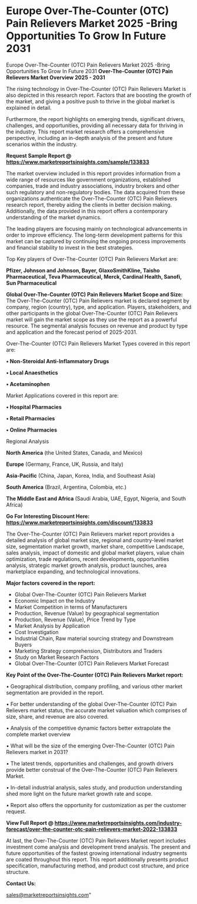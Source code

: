 # Europe Over-The-Counter (OTC) Pain Relievers Market 2025 -Bring Opportunities To Grow In Future 2031
Europe Over-The-Counter (OTC) Pain Relievers Market 2025 -Bring Opportunities To Grow In Future 2031
<Strong> Over-The-Counter (OTC) Pain Relievers Market Overview 2025 - 2031</strong>

The rising technology in Over-The-Counter (OTC) Pain Relievers Market is also depicted in this research report. Factors that are boosting the growth of the market, and giving a positive push to thrive in the global market is explained in detail.

Furthermore, the report highlights on emerging trends, significant drivers, challenges, and opportunities, providing all necessary data for thriving in the industry. This report market research offers a comprehensive perspective, including an in-depth analysis of the present and future scenarios within the industry.

<strong>Request Sample Report @ <a href=https://www.marketreportsinsights.com/sample/133833>https://www.marketreportsinsights.com/sample/133833</a></strong>

The market overview included in this report provides information from a wide range of resources like government organizations, established companies, trade and industry associations, industry brokers and other such regulatory and non-regulatory bodies. The data acquired from these organizations authenticate the Over-The-Counter (OTC) Pain Relievers research report, thereby aiding the clients in better decision making. Additionally, the data provided in this report offers a contemporary understanding of the market dynamics.

The leading players are focusing mainly on technological advancements in order to improve efficiency. The long-term development patterns for this market can be captured by continuing the ongoing process improvements and financial stability to invest in the best strategies.

Top Key players of Over-The-Counter (OTC) Pain Relievers Market are:

<strong>Pfizer, Johnson and Johnson, Bayer, GlaxoSmithKline, Taisho Pharmaceutical, Teva Pharmaceutical, Merck, Cardinal Health, Sanofi, Sun Pharmaceutical</strong>

<strong><b>Global Over-The-Counter (OTC) Pain Relievers Market Scope and Size:</b></strong>
The Over-The-Counter (OTC) Pain Relievers market is declared segment by company, region (country), type, and application. Players, stakeholders, and other participants in the global Over-The-Counter (OTC) Pain Relievers market will gain the market scope as they use the report as a powerful resource. The segmental analysis focuses on revenue and product by type and application and the forecast period of 2025-2031.

Over-The-Counter (OTC) Pain Relievers Market Types covered in this report are:

<strong>• Non-Steroidal Anti-Inflammatory Drugs

• Local Anaesthetics

• Acetaminophen</strong>

Market Applications covered in this report are:

<strong>• Hospital Pharmacies

• Retail Pharmacies

• Online Pharmacies</strong> 

Regional Analysis

<strong>North America</strong> (the United States, Canada, and Mexico)

<strong>Europe</strong> (Germany, France, UK, Russia, and Italy)

<strong>Asia-Pacific</strong> (China, Japan, Korea, India, and Southeast Asia)

<strong>South America</strong> (Brazil, Argentina, Colombia, etc.)

<strong>The Middle East and Africa</strong> (Saudi Arabia, UAE, Egypt, Nigeria, and South Africa)

<strong>Go For Interesting Discount Here: <a href=https://www.marketreportsinsights.com/discount/133833>https://www.marketreportsinsights.com/discount/133833</a></strong>

The Over-The-Counter (OTC) Pain Relievers market report provides a detailed analysis of global market size, regional and country-level market size, segmentation market growth, market share, competitive Landscape, sales analysis, impact of domestic and global market players, value chain optimization, trade regulations, recent developments, opportunities analysis, strategic market growth analysis, product launches, area marketplace expanding, and technological innovations.

<strong><b>Major factors covered in the report:</b></strong>
<ul>
  <li>Global Over-The-Counter (OTC) Pain Relievers Market </li>
  <li>Economic Impact on the Industry</li>
  <li>Market Competition in terms of Manufacturers</li>
  <li>Production, Revenue (Value) by geographical segmentation</li>
  <li>Production, Revenue (Value), Price Trend by Type</li>
  <li>Market Analysis by Application</li>
  <li>Cost Investigation</li>
  <li>Industrial Chain, Raw material sourcing strategy and Downstream Buyers</li>
  <li>Marketing Strategy comprehension, Distributors and Traders</li>
  <li>Study on Market Research Factors</li>
  <li>Global Over-The-Counter (OTC) Pain Relievers Market Forecast</li>
</ul>

<strong><b>Key Point of the Over-The-Counter (OTC) Pain Relievers Market report:</b></strong>

• Geographical distribution, company profiling, and various other market segmentation are provided in the report.

• For better understanding of the global Over-The-Counter (OTC) Pain Relievers market status, the accurate market valuation which comprises of size, share, and revenue are also covered.

• Analysis of the competitive dynamic factors better extrapolate the complete market overview

• What will be the size of the emerging Over-The-Counter (OTC) Pain Relievers market in 2031?

• The latest trends, opportunities and challenges, and growth drivers provide better construal of the Over-The-Counter (OTC) Pain Relievers Market.

• In-detail industrial analysis, sales study, and production understanding shed more light on the future market growth rate and scope.

• Report also offers the opportunity for customization as per the customer request.

<strong><b>View Full Report @ <a href=https://www.marketreportsinsights.com/industry-forecast/over-the-counter-otc-pain-relievers-market-2022-133833>https://www.marketreportsinsights.com/industry-forecast/over-the-counter-otc-pain-relievers-market-2022-133833</a></b></strong>


At last, the Over-The-Counter (OTC) Pain Relievers Market report includes investment come analysis and development trend analysis. The present and future opportunities of the fastest growing international industry segments are coated throughout this report. This report additionally presents product specification, manufacturing method, and product cost structure, and price structure.

<strong>Contact Us:</strong>

sales@marketreportsinsights.com"
